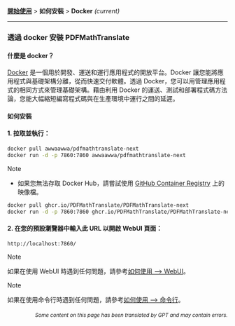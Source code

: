 [**開始使用**](./getting-started.md) > **如何安裝** > **Docker** _(current)_

---

### 透過 docker 安裝 PDFMathTranslate

#### 什麼是 docker？

[Docker](https://docs.docker.com/get-started/docker-overview/) 是一個用於開發、運送和運行應用程式的開放平台。Docker 讓您能將應用程式與基礎架構分離，從而快速交付軟體。透過 Docker，您可以用管理應用程式的相同方式來管理基礎架構。藉由利用 Docker 的運送、測試和部署程式碼方法論，您能大幅縮短編寫程式碼與在生產環境中運行之間的延遲。

#### 如何安裝

<h4>1. 拉取並執行：</h4>

```bash
docker pull awwaawwa/pdfmathtranslate-next
docker run -d -p 7860:7860 awwaawwa/pdfmathtranslate-next
```

> [!NOTE]
> 
> - 如果您無法存取 Docker Hub，請嘗試使用 [GitHub Container Registry](https://github.com/PDFMathTranslate/PDFMathTranslate-next/pkgs/container/pdfmathtranslate) 上的映像檔。
> 
> ```bash
> docker pull ghcr.io/PDFMathTranslate/PDFMathTranslate-next
> docker run -d -p 7860:7860 ghcr.io/PDFMathTranslate/PDFMathTranslate-next
> ```

<h4>2. 在您的預設瀏覽器中輸入此 URL 以開啟 WebUI 頁面：</h4>

```
http://localhost:7860/
```

> [!NOTE]
> 如果在使用 WebUI 時遇到任何問題，請參考[如何使用 --> WebUI](./USAGE_webui.md)。

> [!NOTE]
> 如果在使用命令行時遇到任何問題，請參考[如何使用 --> 命令行](./USAGE_commandline.md)。
<!-- 
#### For docker deployment on cloud service:

<div>
<a href="https://www.heroku.com/deploy?template=https://github.com/PDFMathTranslate/PDFMathTranslate-next">
  <img src="https://www.herokucdn.com/deploy/button.svg" alt="Deploy" height="26"></a>
<a href="https://render.com/deploy">
  <img src="https://render.com/images/deploy-to-render-button.svg" alt="Deploy to Koyeb" height="26"></a>
<a href="https://zeabur.com/templates/5FQIGX?referralCode=reycn">
  <img src="https://zeabur.com/button.svg" alt="Deploy on Zeabur" height="26"></a>
<a href="https://app.koyeb.com/deploy?type=git&builder=buildpack&repository=github.com/PDFMathTranslate/PDFMathTranslate-next&branch=main&name=pdf-math-translate">
  <img src="https://www.koyeb.com/static/images/deploy/button.svg" alt="Deploy to Koyeb" height="26"></a>
</div>

-->

<div align="right"> 
<h6><small>Some content on this page has been translated by GPT and may contain errors.</small></h6>
